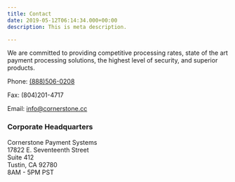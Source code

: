 ```yaml
---
title: Contact
date: 2019-05-12T06:14:34.000+00:00
description: This is meta description.

---
```

We are committed to providing competitive processing rates, state of the art payment processing solutions, the highest level of security, and superior products.

Phone: [(888)506-0208](tel:8885060208)

Fax: (804)201-4717

Email: [info@cornerstone.cc](mailto:info@cornerstone.cc)

### Corporate Headquarters

Cornerstone Payment Systems  
17822 E. Seventeenth Street  
Suite 412  
Tustin, CA 92780  
8AM - 5PM PST